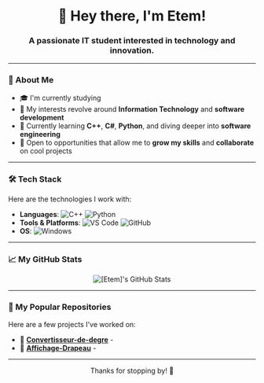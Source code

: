 <h1 align="center">👋 Hey there, I'm Etem!</h1>
<h3 align="center">A passionate IT student interested in technology and innovation.</h3>

---

### 🚀 About Me  
- 🎓 I'm currently studying
- 🎯 My interests revolve around **Information Technology** and **software development**  
- 🌱 Currently learning **C++**, **C#**, **Python**, and diving deeper into **software engineering**  
- 💼 Open to opportunities that allow me to **grow my skills** and **collaborate** on cool projects  

---

### 🛠️ Tech Stack  
Here are the technologies I work with:  
- **Languages**: ![C++](https://img.shields.io/badge/-C++-00599C?logo=c%2B%2B&logoColor=white) ![Python](https://img.shields.io/badge/-Python-3776AB?logo=python&logoColor=white)  
- **Tools & Platforms**: ![VS Code](https://img.shields.io/badge/-VS%20Code-007ACC?logo=visual-studio-code&logoColor=white) ![GitHub](https://img.shields.io/badge/-GitHub-181717?logo=github&logoColor=white)  
- **OS**: ![Windows](https://img.shields.io/badge/-Windows-0078D6?logo=windows&logoColor=white)  

---

### 📈 My GitHub Stats  
<p align="center">
  <img src="https://github-readme-stats.vercel.app/api?username=[Etem-Source]&show_icons=true&theme=tokyonight" alt="[Etem]'s GitHub Stats" />
</p>

---

### 🌟 My Popular Repositories  
Here are a few projects I've worked on:  
- 🔹 [**Convertisseur-de-degre**](https://github.com/[your-github-username]/) - 
- 🔹 [**Affichage-Drapeau**](https://github.com/[your-github-username]/) - 

---


<p align="center">Thanks for stopping by! 🚀</p>
